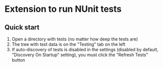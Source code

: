 # Extension to run NUnit tests

## Quick start

1. Open a directory with tests (no matter how deep the tests are)
1. The tree with test data is on the "Testing" tab on the left
1. If auto-discovery of tests is disabled in the settings (disabled by default, "Discovery On Startup" setting), you must click the "Refresh Tests" button